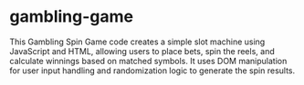# gambling-game
This Gambling Spin Game code creates a simple slot machine using JavaScript and HTML, allowing users to place bets, spin the reels, and calculate winnings based on matched symbols. It uses DOM manipulation for user input handling and randomization logic to generate the spin results.
